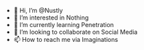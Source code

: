 - 👋 Hi, I’m @Nustly
- 👀 I’m interested in Nothing
- 🌱 I’m currently learning Penetration
- 💞️ I’m looking to collaborate on Social Media
- 📫 How to reach me via Imaginations

<!---
Nustly/Nustly is a ✨ special ✨ repository because its `README.md` (this file) appears on your GitHub profile.
You can click the Preview link to take a look at your changes.
--->
